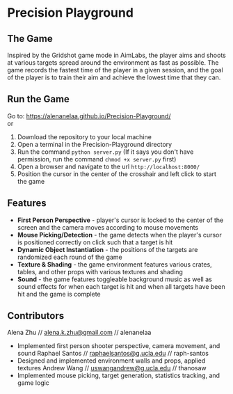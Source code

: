 # Precision Playground

## The Game <br>
Inspired by the Gridshot game mode in AimLabs, the player aims and shoots at various targets spread around the environment as fast as possible. The game records the fastest time of the player in a given session, and the goal of the player is to train their aim and achieve the lowest time that they can.

## Run the Game

Go to: https://alenanelaa.github.io/Precision-Playground/ <br>
or
1. Download the repository to your local machine
2. Open a terminal in the Precision-Playground directory
3. Run the command `python server.py` (If it says you don't have permission, run the command `chmod +x server.py` first)
4. Open a browser and navigate to the url `http://localhost:8000/`
5. Position the cursor in the center of the crosshair and left click to start the game

## Features
* **First Person Perspective** - player's cursor is locked to the center of the screen and the camera moves according to mouse movements
* **Mouse Picking/Detection** - the game detects when the player's cursor is positioned correctly on click such that a target is hit
* **Dynamic Object Instantiation** - the positions of the targets are randomized each round of the game
* **Texture & Shading** - the game environment features various crates, tables, and other props with various textures and shading
* **Sound** - the game features toggleable background music as well as sound effects for when each target is hit and when all targets have been hit and the game is complete

## Contributors

Alena Zhu // alena.k.zhu@gmail.com // alenanelaa
- Implemented first person shooter perspective, camera movement, and sound
Raphael Santos // raphaelsantos@g.ucla.edu // raph-santos
- Designed and implemented environment walls and props, applied textures
Andrew Wang // uswangandrew@g.ucla.edu // thanosaw
- Implemented mouse picking, target generation, statistics tracking, and game logic
